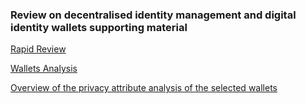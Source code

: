 ### Review on decentralised identity management and digital identity wallets supporting material

[Rapid Review](rapid-review/README.md)

[Wallets Analysis](wallets-analyses/wallets/README.md)

[Overview of the privacy attribute analysis of the selected wallets](wallets-analyses/wallets-privacy-attributes.pdf)
